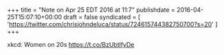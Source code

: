 +++
title = "Note on Apr 25 EDT 2016 at 11:7"
publishdate = 2016-04-25T15:07:10+00:00
draft = false
syndicated = [ 'https://twitter.com/chrisjohndeluca/status/724615744382750700?s=20' ]
+++

xkcd: Women on 20s https://t.co/BzUbtlfyDe
